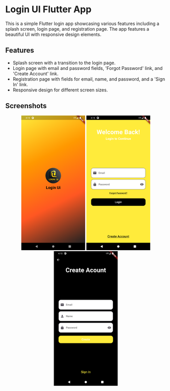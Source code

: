 # Login UI Flutter App

This is a simple Flutter login app showcasing various features including a splash screen, login page, and registration page. The app features a beautiful UI with responsive design elements.

## Features

- Splash screen with a transition to the login page.
- Login page with email and password fields, 'Forgot Password' link, and 'Create Account' link.
- Registration page with fields for email, name, and password, and a 'Sign In' link.
- Responsive design for different screen sizes.

## Screenshots

<p align="center">
  <img src="assets/ScreenShots/Screenshot_1721301330.png" alt="Splash Screen" width="200" />
  <img src="assets/ScreenShots/Screenshot_1721301313.png" alt="Login Page" width="200" />
  <img src="assets/ScreenShots/Screenshot_1721301318.png" alt="Register Page" width="200" />
</p>